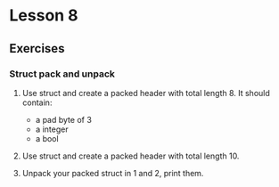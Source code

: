 # Lesson 8

## Exercises

### Struct pack and unpack

1. Use struct and create a packed header with total length 8. It should contain:

   - a pad byte of 3
   - a integer
   - a bool
  
2. Use struct and create a packed header with total length 10.

3. Unpack your packed struct in 1 and 2, print them.

### 